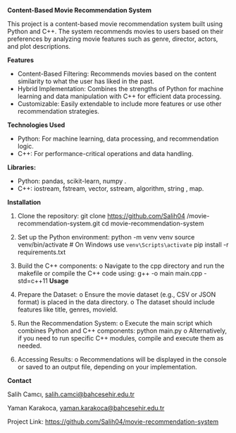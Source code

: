 **Content-Based Movie Recommendation System**

This project is a content-based movie recommendation system built using Python and C++. The system recommends movies to users based on their preferences by analyzing movie features such as genre, director, actors, and plot descriptions.

**Features**
- Content-Based Filtering: Recommends movies based on the content similarity to what the user has liked in the past.
- Hybrid Implementation: Combines the strengths of Python for machine learning and data manipulation with C++ for efficient data processing.
- Customizable: Easily extendable to include more features or use other recommendation strategies.

**Technologies Used**
- Python: For machine learning, data processing, and recommendation logic.
- C++: For performance-critical operations and data handling.

**Libraries:**
- Python: pandas, scikit-learn, numpy .  
- C++: iostream, fstream, vector, sstream, algorithm, string , map.

**Installation**
1.	 Clone the repository:
   git clone https://github.com/Salih04 /movie-recommendation-system.git
   cd movie-recommendation-system

2.	Set up the Python environment:
python -m venv venv
source venv/bin/activate  # On Windows use `venv\Scripts\activate`
pip install -r requirements.txt

3.	Build the C++ components:
o	Navigate to the cpp directory and run the makefile or compile the C++ code using:
 	                    g++ -o main main.cpp -std=c++11
**Usage**
1.	Prepare the Dataset:
o	Ensure the movie dataset (e.g., CSV or JSON format) is placed in the data directory.
o	The dataset should include features like title, genres, movieId.
2.	Run the Recommendation System:
o	Execute the main script which combines Python and C++ components:
    python main.py
o	Alternatively, if you need to run specific C++ modules, compile and execute them as needed.
3.	Accessing Results:
o	Recommendations will be displayed in the console or saved to an output file, depending on your implementation.

**Contact**

Salih Camcı, salih.camci@bahcesehir.edu.tr

Yaman Karakoca, yaman.karakoca@bahcesehir.edu.tr

Project Link: https://github.com/Salih04/movie-recommendation-system


